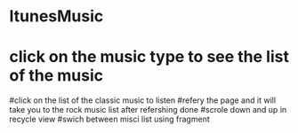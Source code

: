 # ItunesMusic
# click on the music type to see the list of the music
#click on the list of the classic music to listen 
#refery the page and it will take you to the rock music list after refershing done
#scrole down and up in recycle view 
#swich between misci list using fragment 
